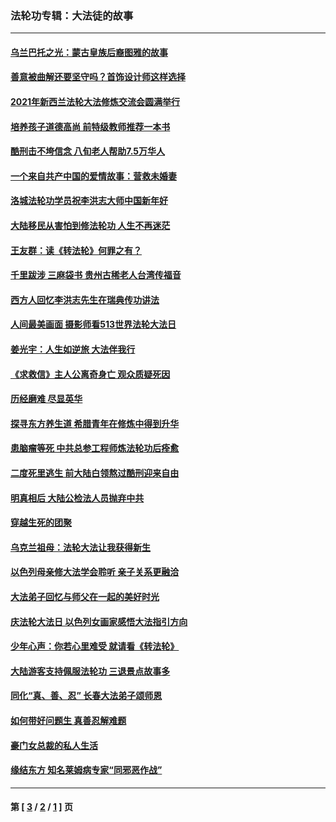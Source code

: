 ### 法轮功专辑：大法徒的故事
---
#### [乌兰巴托之光：蒙古皇族后裔图雅的故事](../../pages/nf1147481/n13155759.md?09030430) 
#### [善意被曲解还要坚守吗？首饰设计师这样选择](../../pages/nf1147481/n13077575.md?09030430) 
#### [2021年新西兰法轮大法修炼交流会圆满举行](../../pages/nf1147481/n13033149.md?09030430) 
#### [培养孩子道德高尚 前特级教师推荐一本书](../../pages/nf1147481/n12938640.md?09030430) 
#### [酷刑击不垮信念 八旬老人帮助7.5万华人](../../pages/nf1147481/n12880712.md?09030430) 
#### [一个来自共产中国的爱情故事：营救未婚妻](../../pages/nf1147481/n12778386.md?09030430) 
#### [洛城法轮功学员祝李洪志大师中国新年好](../../pages/nf1147481/n12724685.md?09030430) 
#### [大陆移民从害怕到修法轮功 人生不再迷茫](../../pages/nf1147481/n12414325.md?09030430) 
#### [王友群：读《转法轮》何罪之有？](../../pages/nf1147481/n12408647.md?09030430) 
#### [千里跋涉 三麻袋书 贵州古稀老人台湾传福音](../../pages/nf1147481/n12198750.md?09030430) 
#### [西方人回忆李洪志先生在瑞典传功讲法](../../pages/nf1147481/n12099607.md?09030430) 
#### [人间最美画面 摄影师看513世界法轮大法日](../../pages/nf1147481/n12094118.md?09030430) 
#### [姜光宇：人生如逆旅 大法伴我行](../../pages/nf1147481/n12088664.md?09030430) 
#### [《求救信》主人公离奇身亡 观众质疑死因](../../pages/nf1147481/n11845215.md?09030430) 
#### [历经磨难 尽显英华](../../pages/nf1147481/n11723297.md?09030430) 
#### [探寻东方养生道 希腊青年在修炼中得到升华](../../pages/nf1147481/n11494502.md?09030430) 
#### [患脑瘤等死 中共总参工程师炼法轮功后痊愈](../../pages/nf1147481/n11466682.md?09030430) 
#### [二度死里逃生 前大陆白领熬过酷刑迎来自由](../../pages/nf1147481/n11368594.md?09030430) 
#### [明真相后 大陆公检法人员抛弃中共](../../pages/nf1147481/n11358618.md?09030430) 
#### [穿越生死的团聚](../../pages/nf1147481/n11258922.md?09030430) 
#### [乌克兰祖母：法轮大法让我获得新生](../../pages/nf1147481/n11269457.md?09030430) 
#### [以色列母亲修大法学会聆听 亲子关系更融洽](../../pages/nf1147481/n11268195.md?09030430) 
#### [大法弟子回忆与师父在一起的美好时光](../../pages/nf1147481/n11267759.md?09030430) 
#### [庆法轮大法日 以色列女画家感悟大法指引方向](../../pages/nf1147481/n11267735.md?09030430) 
#### [少年心声：你若心里难受 就请看《转法轮》](../../pages/nf1147481/n11267496.md?09030430) 
#### [大陆游客支持佩服法轮功 三退景点故事多](../../pages/nf1147481/n11267378.md?09030430) 
#### [同化“真、善、忍” 长春大法弟子颂师恩](../../pages/nf1147481/n11266497.md?09030430) 
#### [如何带好问题生 真善忍解难题](../../pages/nf1147481/n11243655.md?09030430) 
#### [豪门女总裁的私人生活](../../pages/nf1147481/n10127794.md?09030430) 
#### [缘结东方 知名莱姆病专家“同邪恶作战”](../../pages/nf1147481/n10682468.md?09030430) 

---
#### 第 [ [3](./3.md?09030430) / [2](./2.md?09030430) / [1](./1.md?09030430) ] 页
